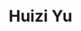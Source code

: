 ---
# Display name
title: Huizi Yu

# Full Name (for SEO)
first_name: Huizi
last_name: Yu

# Role/position
role: Affiliated Researcher

# Organizations/Affiliations
organizations:
  - name: CUHK
    url: ''

# Social/Academic Networking
social:
  - icon: envelope
    icon_pack: fas
    link: 'mailto:'

# Enter email to display Gravatar (if Gravatar enabled in Config)
email: ''

# Highlight the author in author lists? (true/false)
highlight_name: false

# Organizational groups that you belong to (for People widget)
user_groups:
  - Affiliated Researchers
---
